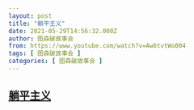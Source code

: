 ```yaml
---
layout: post
title: "躺平主义"
date: 2021-05-29T14:56:32.000Z
author: 图森破故事会
from: https://www.youtube.com/watch?v=Aw6tvtWo004
tags: [ 图森破故事会 ]
categories: [ 图森破故事会 ]
---
```

<!--1622300192000-->
[躺平主义](https://www.youtube.com/watch?v=Aw6tvtWo004)
------

<div>

</div>
